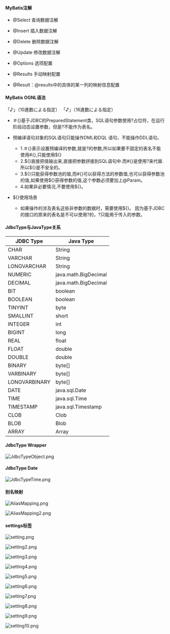 #### MyBatis注解

* @Select 查询数据注解

* @Insert 插入数据注解

* @Delete 删除数据注解

* @Update 修改数据注解

* @Options 选项配置

* @Results 手动映射配置

* @Result：@results中的具体的某一列的映射信息配置

#### MyBatis OGNL语法

「&#9834;」（10進数による指定）
「&#x266A;」（16進数による指定）

* &#xFF03;{}基于JDBC的PreparedStatement类，SQL语句参数使用?占位符，在运行阶段动态设置参数，但是?不能作为表名。
* 预编译语句对象的SQL语句只能操作DML和DQL 语句，不能操作DDL语句。
  
    * 1.&#xFF03;{}表示设置预编译的参数,就是?的参数,所以如果要不固定的表名不能使用#{},只能使用${}
    * 2.${}直接把值输出来,直接把参数拼接到SQL语句中.而#{}是使用?来代替. 所以${}是不安全的。
    * 3.${}只能获得参数池的值,而#{}可以获得方法的参数值,也可以获得参数池的值,如果使用${}获得参数的值,这个参数必须要加上@Param。
    * 4.如果非必要情况,不要使用${}。

* ${}使用场景
    * 如果操作的涉及表名这些非参数的数据时，需要使用${}。
      因为基于JDBC的接口的原来的表名是不可以使用?的，?只能用于传入的参数。

#### JdbcType与JavaType关系

|JDBC Type|Java Type|
|--|--|
CHAR|String  
VARCHAR|String  
LONGVARCHAR|String  
NUMERIC|java.math.BigDecimal  
DECIMAL|java.math.BigDecimal  
BIT| boolean  
BOOLEAN|boolean  
TINYINT|byte  
SMALLINT| short  
INTEGER|int  
BIGINT| long  
REAL|float  
FLOAT|  double  
DOUBLE| double  
BINARY| byte[]  
VARBINARY|byte[]  
LONGVARBINARY|byte[]  
DATE|java.sql.Date  
TIME|java.sql.Time  
TIMESTAMP|java.sql.Timestamp  
CLOB|Clob  
BLOB|Blob  
ARRAY|Array

#### JdbcType Wrapper

![JdbcTypeObject.png](images/JdbcTypeObject.png)

#### JdbcType Date

![JdbcTypeTime.png](images/JdbcTypeTime.png)

#### 别名映射

![AliasMapping.png](images/AliasMapping.png)

![AliasMapping2.png](images/AliasMapping2.png)

#### settings标签

![setting.png](images/setting.png)

![setting2.png](images/setting2.png)

![setting3.png](images/setting3.png)

![setting4.png](images/setting4.png)

![setting5.png](images/setting5.png)

![setting6.png](images/setting6.png)

![setting7.png](images/setting7.png)

![setting8.png](images/setting8.png)

![setting9.png](images/setting9.png)

![setting10.png](images/setting10.png)